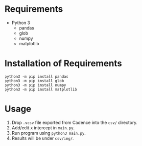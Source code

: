 # Requirements
- Python 3
    -  pandas 
    -  glob
    -  numpy
    -  matplotlib

# Installation of Requirements
`python3 -m pip install pandas`\
`python3 -m pip install glob`\
`python3 -m pip install numpy`\
`python3 -m pip install matplotlib`

# Usage
1. Drop `.vcsv` file exported from Cadence into the `csv/` directory.
2. Add/edit x intercept in `main.py`.
3. Run program using `python3 main.py`.
4. Results will be under `csv/img/`.